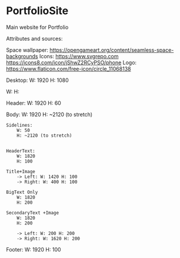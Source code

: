 # PortfolioSite
Main website for Portfolio

Attributes and sources:

Space wallpaper: https://opengameart.org/content/seamless-space-backgrounds
Icons:  https://www.svgrepo.com
        https://icons8.com/icon/jShwZ2RCyPSO/phone
Logo:   https://www.flaticon.com/free-icon/circle_11068138


Desktop:
    W: 1920
    H: 1080

W:
H:

Header:
    W: 1920
    H: 60

Body:
    W: 1920
    H: ~2120 (to stretch)

    Sidelines:
        W: 50
        H: ~2120 (to stretch)


    HeaderText:
        W: 1820
        H: 100

    Title+Image
        -> Left: W: 1420 H: 100
        -> Right: W: 400 H: 100

    BigText Only
        W: 1820
        H: 200

    SecondaryText +Image
        W: 1820
        H: 200

        -> Left: W: 200 H: 200
        -> Right: W: 1620 H: 200

Footer:
    W: 1920
    H: 100
